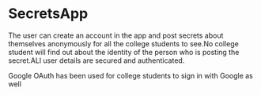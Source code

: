 # SecretsApp
The user can create an account in the app and post secrets about themselves anonymously for all the college students to see.No college student will find out about the identity of the person who is posting the secret.ALl user details are secured and authenticated.

Google OAuth has been used for college students to sign in with Google as well
